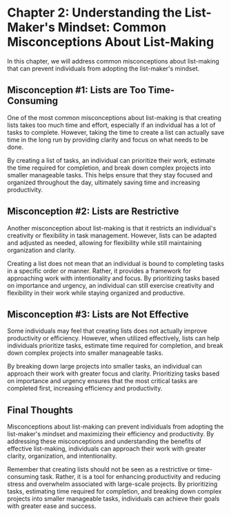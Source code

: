 Chapter 2: Understanding the List-Maker's Mindset: Common Misconceptions About List-Making
==========================================================================================

In this chapter, we will address common misconceptions about list-making that can prevent individuals from adopting the list-maker's mindset.

Misconception #1: Lists are Too Time-Consuming
----------------------------------------------

One of the most common misconceptions about list-making is that creating lists takes too much time and effort, especially if an individual has a lot of tasks to complete. However, taking the time to create a list can actually save time in the long run by providing clarity and focus on what needs to be done.

By creating a list of tasks, an individual can prioritize their work, estimate the time required for completion, and break down complex projects into smaller manageable tasks. This helps ensure that they stay focused and organized throughout the day, ultimately saving time and increasing productivity.

Misconception #2: Lists are Restrictive
---------------------------------------

Another misconception about list-making is that it restricts an individual's creativity or flexibility in task management. However, lists can be adapted and adjusted as needed, allowing for flexibility while still maintaining organization and clarity.

Creating a list does not mean that an individual is bound to completing tasks in a specific order or manner. Rather, it provides a framework for approaching work with intentionality and focus. By prioritizing tasks based on importance and urgency, an individual can still exercise creativity and flexibility in their work while staying organized and productive.

Misconception #3: Lists are Not Effective
-----------------------------------------

Some individuals may feel that creating lists does not actually improve productivity or efficiency. However, when utilized effectively, lists can help individuals prioritize tasks, estimate time required for completion, and break down complex projects into smaller manageable tasks.

By breaking down large projects into smaller tasks, an individual can approach their work with greater focus and clarity. Prioritizing tasks based on importance and urgency ensures that the most critical tasks are completed first, increasing efficiency and productivity.

Final Thoughts
--------------

Misconceptions about list-making can prevent individuals from adopting the list-maker's mindset and maximizing their efficiency and productivity. By addressing these misconceptions and understanding the benefits of effective list-making, individuals can approach their work with greater clarity, organization, and intentionality.

Remember that creating lists should not be seen as a restrictive or time-consuming task. Rather, it is a tool for enhancing productivity and reducing stress and overwhelm associated with large-scale projects. By prioritizing tasks, estimating time required for completion, and breaking down complex projects into smaller manageable tasks, individuals can achieve their goals with greater ease and success.
